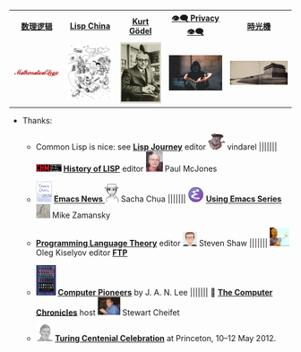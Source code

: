 <table>
  <tr>
  <th><a href="https://github.com/alaskasquirrel/mathematical-logic"> 数理逻辑 </a></th>
  <th><a href="https://github.com/alaskasquirrel/Lisp-China"> Lisp China </a></th>
  <th><a href="https://github.com/alaskasquirrel/KurtGodel"> Kurt Gödel </a></th>
  <th><a href="https://alaskasquirrel.github.io/post/Privacy/"> 👁‍🗨 Privacy 👁‍🗨 </a></th>
  <th><a href="https://alaskasquirrel.github.io/post/History/"> 時光機 </a></th>
  <tr>
  <td><a href="https://github.com/alaskasquirrel/mathematical-logic"><img width="120px" src="./images/MathematicalLogic.png"/></a></td>
  <td><a href="https://github.com/alaskasquirrel/Lisp-China"><img width="100px" src="./images/LandOfLisp.png"/></a></td>
  <td><a href="https://github.com/alaskasquirrel/KurtGodel"><img width="90px" src="./images/KurtGodel.jpg"/></a></td>
  <td><a href="https://alaskasquirrel.github.io/post/Privacy/"><img width="115px" src="./images/Privacy.jpg"/></a></td>
  <td><a href="https://alaskasquirrel.github.io/post/History/"><img width="150px" src="./images/城墙.jpg"/></a></td>
  </tr>
</table>

- Thanks:
  * Common Lisp is nice: see <u>**[Lisp Journey](https://lisp-journey.gitlab.io/)**</u> editor <img width="30" src="./images/LispJourney.jpg"/> vindarel ||||||| <img width="45" src="./images/CHM.png"/> <u>**[History of LISP](http://www.softwarepreservation.org/projects/LISP)**</u> editor <img width="30" src="./images/McJones.jpg"/> Paul McJones

  * <img width="28" src="./images/EmacsNews.png"/> <u>**[Emacs News ](https://sachachua.com/blog/)**</u> <img width="25" src="./images/Chua.png"/>  Sacha Chua |||||||  <img width="28" src="./images/EmacsLogo.png"/> <u>**[Using Emacs Series](https://cestlaz.github.io/stories/emacs/)**</u> <img width="25" src="./images/Zamansky.jpg"/> Mike Zamansky  
  
  * <u>**[Programming Language Theory](https://steshaw.org/plt/)**</u> editor <img width="25" src="./images/steshaw.png"/>  Steven Shaw ||||||| <img width="35" src="./images/Oleg.jpg"/> Oleg Kiselyov editor <u>**[FTP](http://okmij.org/ftp/)**</u> 

  * <img width="35" src="./images/pioneers.jpg"> <u>**[Computer Pioneers](https://history.computer.org/pioneers/)**</u> by J. A. N. Lee ||||||| 🎥 <u>**[The Computer Chronicles](http://www.cheifet.com/)**</u> host <img width="40" src="./images/Cheifet.jpg"> Stewart Cheifet

  * <img width="30" src="./images/Turing.png"/> <u>**[Turing Centenial Celebration](https://conifer.rhizome.org/mudd/turing/20180328150956/https://www.princeton.edu/turing//index.xml)**</u>  at Princeton, 10–12 May 2012.
